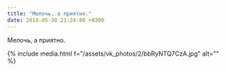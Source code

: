 ```yaml
---
title: "Мелочь, а приятно."
date: 2018-05-30 21:24:00 +0300
---
```


Мелочь, а приятно.

{% include media.html f="/assets/vk_photos/2/bbRyNTQ7CzA.jpg" alt="" %}
